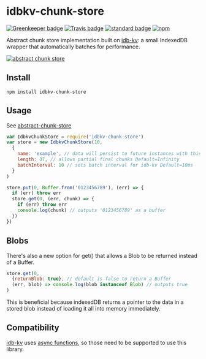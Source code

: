 # idbkv-chunk-store
[![Greenkeeper badge](https://badges.greenkeeper.io/KayleePop/idbkv-chunk-store.svg)](https://greenkeeper.io/)
[![Travis badge](https://travis-ci.org/KayleePop/idbkv-chunk-store.svg?branch=master)](https://travis-ci.org/#)
[![standard badge](https://img.shields.io/badge/code_style-standard-brightgreen.svg)](https://standardjs.com)
[![npm](https://img.shields.io/npm/v/idbkv-chunk-store.svg)](https://www.npmjs.com/package/idbkv-chunk-store)

Abstract chunk store implementation built on [idb-kv](https://github.com/kayleepop/idb-kv): a small IndexedDB wrapper that automatically batches for performance.

[![abstract chunk store](https://cdn.rawgit.com/mafintosh/abstract-chunk-store/master/badge.svg)](https://github.com/mafintosh/abstract-chunk-store)

## Install

```
npm install idbkv-chunk-store
```

## Usage

See [abstract-chunk-store](https://github.com/mafintosh/abstract-chunk-store)

``` js
var IdbkvChunkStore = require('idbkv-chunk-store')
var store = new IdbkvChunkStore(10,
  {
    name: 'example', // data will persist to future instances with this same name Default='idbkv-chunk-store'
    length: 37, // allows partial final chunks Default=Infinity
    batchInterval: 10 // sets batch interval for idb-kv Default=10ms
  }
)

store.put(0, Buffer.from('0123456789'), (err) => {
  if (err) throw err
  store.get(0, (err, chunk) => {
    if (err) throw err
    console.log(chunk) // outputs '0123456789' as a buffer
  })
})
```

## Blobs

There's also a new option for get() that allows a Blob to be returned instead of a Buffer.
```js
store.get(0,
  {returnBlob: true}, // default is false to return a Buffer
  (err, blob) => console.log(blob instanceof Blob) // outputs true
)
```

This is beneficial because indexedDB returns a pointer to the data in a stored blob instead of loading it all into memory immediately.

## Compatibility

[idb-kv](https://github.com/kayleepop/idb-kv) uses [async functions](https://caniuse.com/#search=async%20functions), so those need to be supported to use this library.
